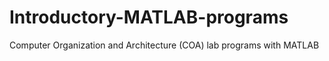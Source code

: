 # Introductory-MATLAB-programs
Computer Organization and Architecture (COA) lab programs with MATLAB

